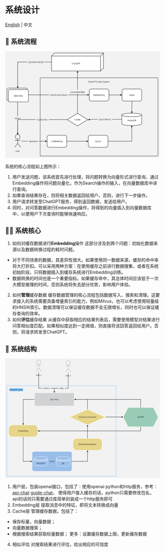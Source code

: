 # 系统设计

[English](system.md) | 中文

## 🧐 系统流程

![GPT Cache Flow](GPTCache.png)

系统的核心流程如上图所示：

1. 用户发送问题，该系统首先进行处理，将问题转换为向量形式进行查询，通过Embedding操作将问题向量化，作为Search操作的输入，在向量数据库中进行查询。
2. 如果查询结果存在，则将相关数据返回给用户。否则，进行下一步操作。
3. 用户请求转发至ChatGPT服务，得到返回数据，发送给用户。
4. 同时，对问答数据进行Embedding操作，将得到的向量插入到向量数据库中，以便用户下次查询时能够快速响应。

## 😵‍💫 系统核心

1. 如何对缓存数据进行**Embedding**操作
这部分涉及到两个问题：初始化数据来源以及数据转换过程的耗时问题。
- 对于不同场景的数据，其差异性很大。如果使用同一数据来源，缓存的命中率将大打折扣。可以采用两种方案：在使用缓存之前进行数据搜集，或者在系统初始阶段，只将数据插入到缓存系统进行Embedding训练。
- 数据转换的时间也是一个重要指标。如果缓存命中，其总体时间应该低于一次大模型推理的时间，否则系统将失去部分优势，影响用户体验。
2. 如何**管理**缓存数据
缓存数据管理的核心流程包括数据写入、搜索和清理。这要求接入的系统需要具备增量索引的能力，例如Milvus，也可以考虑使用轻量级的HNSW索引。数据清理可以保证缓存数据不会无限增长，同时也可以保证缓存查询的效率。
3. 如何**评估**缓存结果
从缓存中获取相应的结果列表后，需要使用模型对结果进行问答相似度匹配。如果相似度达到一定阈值，则直接将该回答返回给用户。否则，将请求转发至ChatGPT。

## 🤩 系统结构

![GPT Cache Structure](GPTCacheStructure.png)

1. 用户层，包装openai接口，包括了：使用openai python和http服务，参考：[api-chat](https://platform.openai.com/docs/api-reference/chat) [guide-chat](https://platform.openai.com/docs/guides/chat/introduction)，
使得用户接入缓存的话，python只需要修改包名，api的话则只需要通过库简单封装成一个http服务即可
2. Embedding层
提取消息中的特征，即将文本转换成向量
3. Cache层
管理缓存数据，包括了：
- 保存标量，向量数据；
- 向量数据搜索；
- 根据搜索结果获取标量数据；
更多：设置缓存数据上限，更新缓存数据
4. 相似评估
对搜索结果进行评估，给出相应的可信度